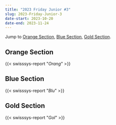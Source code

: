 ```yaml
---
title: "2023 Friday Junior #3"
slug: 2023-Friday-Junior-3
date-start: 2023-10-20
date-end: 2023-11-24
---
```


Jump to [Orange Section](#orange-section),
[Blue Section](#blue-section),
[Gold Section](#gold-section).

## Orange Section
{{< swisssys-report "*Orang*" >}}

## Blue Section
{{< swisssys-report "*Blu*" >}}

## Gold Section
{{< swisssys-report "*Gol*" >}}
